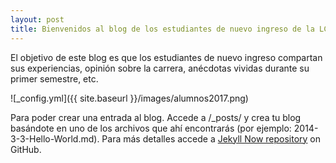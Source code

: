 ```yaml
---
layout: post
title: Bienvenidos al blog de los estudiantes de nuevo ingreso de la LCC 2017-2!
---
```


El objetivo de este blog es que los estudiantes de nuevo ingreso compartan sus experiencias, opinión sobre la carrera, anécdotas vividas durante su primer semestre, etc. 

![_config.yml]({{ site.baseurl }}/images/alumnos2017.png)

Para poder crear una entrada al blog. Accede a /_posts/ y crea tu blog basándote en uno de los archivos que ahí encontrarás (por ejemplo: 2014-3-3-Hello-World.md). Para más detalles accede a [Jekyll Now repository](https://github.com/barryclark/jekyll-now) on GitHub.
